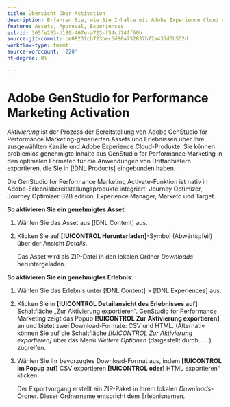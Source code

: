 ```yaml
---
title: Übersicht über Activation
description: Erfahren Sie, wie Sie Inhalte mit Adobe Experience Cloud und Anwendungen von Drittanbietern aktivieren.
feature: Assets, Approval, Experiences
exl-id: 365fe253-d189-467e-a723-f54cd74ff60b
source-git-commit: ce08231cb723bec3d80a732837b72a435d3b552d
workflow-type: tm+mt
source-wordcount: '220'
ht-degree: 0%

---
```


# Adobe GenStudio for Performance Marketing Activation

_Aktivierung_ ist der Prozess der Bereitstellung von Adobe GenStudio for Performance Marketing-generierten Assets und Erlebnissen über Ihre ausgewählten Kanäle und Adobe Experience Cloud-Produkte. Sie können problemlos genehmigte Inhalte aus GenStudio for Performance Marketing in den optimalen Formaten für die Anwendungen von Drittanbietern exportieren, die Sie in [!DNL Products] eingebunden haben.

Die GenStudio for Performance Marketing Activate-Funktion ist nativ in Adobe-Erlebnisbereitstellungsprodukte integriert: Journey Optimizer, Journey Optimizer B2B edition, Experience Manager, Marketo und Target.

**So aktivieren Sie ein genehmigtes Asset**:

1. Wählen Sie das Asset aus [!DNL Content] aus.

1. Klicken Sie auf **[!UICONTROL Herunterladen]**-Symbol (Abwärtspfeil) über der Ansicht _Details_.

   Das Asset wird als ZIP-Datei in den lokalen Ordner _Downloads_ heruntergeladen.

**So aktivieren Sie ein genehmigtes Erlebnis**:

1. Wählen Sie das Erlebnis unter [!DNL Content] > [!DNL Experiences] aus.

1. Klicken Sie in **[!UICONTROL Detailansicht des Erlebnisses auf]** Schaltfläche „Zur Aktivierung exportieren“. GenStudio for Performance Marketing zeigt das Popup **[!UICONTROL Zur Aktivierung exportieren]** an und bietet zwei Download-Formate: CSV und HTML. (Alternativ können Sie auf die Schaltfläche *[!UICONTROL Zur Aktivierung exportieren]* über das Menü _Weitere Optionen_ (dargestellt durch `...`) zugreifen.

1. Wählen Sie Ihr bevorzugtes Download-Format aus, indem **[!UICONTROL im Popup auf]** CSV exportieren **[!UICONTROL oder]** HTML exportieren“ klicken.

   Der Exportvorgang erstellt ein ZIP-Paket in Ihrem lokalen _Downloads_-Ordner. Dieser Ordnername entspricht dem Erlebnisnamen.
